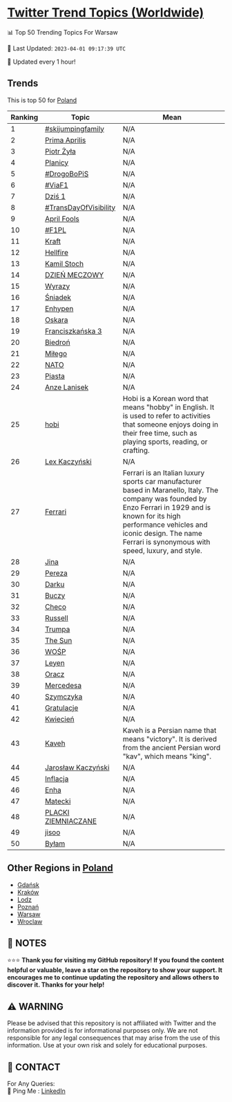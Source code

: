 [Twitter Trend Topics (Worldwide)](https://github.com/ErcinDedeoglu/Twitter-Trend-Topics)
==========


📊 Top 50 Trending Topics For Warsaw

📆 Last Updated: `2023-04-01 09:17:39 UTC`

🔧 Updated every 1 hour!


## Trends

This is top 50 for [Poland](</Poland>)

| Ranking | Topic | Mean |
| ------- | ------------ | ------------ |
| 1 | [#skijumpingfamily](http://twitter.com/search?q=%23skijumpingfamily) | N/A |
| 2 | [Prima Aprilis](http://twitter.com/search?q=Prima+Aprilis) | N/A |
| 3 | [Piotr Żyła](http://twitter.com/search?q=Piotr+%c5%bby%c5%82a) | N/A |
| 4 | [Planicy](http://twitter.com/search?q=Planicy) | N/A |
| 5 | [#DrogoBoPiS](http://twitter.com/search?q=%23DrogoBoPiS) | N/A |
| 6 | [#ViaF1](http://twitter.com/search?q=%23ViaF1) | N/A |
| 7 | [Dziś 1](http://twitter.com/search?q=Dzi%c5%9b+1) | N/A |
| 8 | [#TransDayOfVisibility](http://twitter.com/search?q=%23TransDayOfVisibility) | N/A |
| 9 | [April Fools](http://twitter.com/search?q=April+Fools) | N/A |
| 10 | [#F1PL](http://twitter.com/search?q=%23F1PL) | N/A |
| 11 | [Kraft](http://twitter.com/search?q=Kraft) | N/A |
| 12 | [Hellfire](http://twitter.com/search?q=Hellfire) | N/A |
| 13 | [Kamil Stoch](http://twitter.com/search?q=Kamil+Stoch) | N/A |
| 14 | [DZIEŃ MECZOWY](http://twitter.com/search?q=DZIE%c5%83+MECZOWY) | N/A |
| 15 | [Wyrazy](http://twitter.com/search?q=Wyrazy) | N/A |
| 16 | [Śniadek](http://twitter.com/search?q=%c5%9aniadek) | N/A |
| 17 | [Enhypen](http://twitter.com/search?q=Enhypen) | N/A |
| 18 | [Oskara](http://twitter.com/search?q=Oskara) | N/A |
| 19 | [Franciszkańska 3](http://twitter.com/search?q=Franciszka%c5%84ska+3) | N/A |
| 20 | [Biedroń](http://twitter.com/search?q=Biedro%c5%84) | N/A |
| 21 | [Miłego](http://twitter.com/search?q=Mi%c5%82ego) | N/A |
| 22 | [NATO](http://twitter.com/search?q=NATO) | N/A |
| 23 | [Piasta](http://twitter.com/search?q=Piasta) | N/A |
| 24 | [Anze Lanisek](http://twitter.com/search?q=Anze+Lanisek) | N/A |
| 25 | [hobi](http://twitter.com/search?q=hobi) | Hobi is a Korean word that means "hobby" in English. It is used to refer to activities that someone enjoys doing in their free time, such as playing sports, reading, or crafting. |
| 26 | [Lex Kaczyński](http://twitter.com/search?q=Lex+Kaczy%c5%84ski) | N/A |
| 27 | [Ferrari](http://twitter.com/search?q=Ferrari) | Ferrari is an Italian luxury sports car manufacturer based in Maranello, Italy. The company was founded by Enzo Ferrari in 1929 and is known for its high performance vehicles and iconic design. The name Ferrari is synonymous with speed, luxury, and style. |
| 28 | [Jina](http://twitter.com/search?q=Jina) | N/A |
| 29 | [Pereza](http://twitter.com/search?q=Pereza) | N/A |
| 30 | [Darku](http://twitter.com/search?q=Darku) | N/A |
| 31 | [Buczy](http://twitter.com/search?q=Buczy) | N/A |
| 32 | [Checo](http://twitter.com/search?q=Checo) | N/A |
| 33 | [Russell](http://twitter.com/search?q=Russell) | N/A |
| 34 | [Trumpa](http://twitter.com/search?q=Trumpa) | N/A |
| 35 | [The Sun](http://twitter.com/search?q=The+Sun) | N/A |
| 36 | [WOŚP](http://twitter.com/search?q=WO%c5%9aP) | N/A |
| 37 | [Leyen](http://twitter.com/search?q=Leyen) | N/A |
| 38 | [Oracz](http://twitter.com/search?q=Oracz) | N/A |
| 39 | [Mercedesa](http://twitter.com/search?q=Mercedesa) | N/A |
| 40 | [Szymczyka](http://twitter.com/search?q=Szymczyka) | N/A |
| 41 | [Gratulacje](http://twitter.com/search?q=Gratulacje) | N/A |
| 42 | [Kwiecień](http://twitter.com/search?q=Kwiecie%c5%84) | N/A |
| 43 | [Kaveh](http://twitter.com/search?q=Kaveh) | Kaveh is a Persian name that means "victory". It is derived from the ancient Persian word "kav", which means "king". |
| 44 | [Jarosław Kaczyński](http://twitter.com/search?q=Jaros%c5%82aw+Kaczy%c5%84ski) | N/A |
| 45 | [Inflacja](http://twitter.com/search?q=Inflacja) | N/A |
| 46 | [Enha](http://twitter.com/search?q=Enha) | N/A |
| 47 | [Matecki](http://twitter.com/search?q=Matecki) | N/A |
| 48 | [PLACKI ZIEMNIACZANE](http://twitter.com/search?q=PLACKI+ZIEMNIACZANE) | N/A |
| 49 | [jisoo](http://twitter.com/search?q=jisoo) | N/A |
| 50 | [Byłam](http://twitter.com/search?q=By%c5%82am) | N/A |



## Other Regions in [Poland](</Poland>)

* [Gdańsk](</Poland/Gdańsk.md>)
* [Kraków](</Poland/Kraków.md>)
* [Lodz](</Poland/Lodz.md>)
* [Poznań](</Poland/Poznań.md>)
* [Warsaw](</Poland/Warsaw.md>)
* [Wroclaw](</Poland/Wroclaw.md>)



## 📝 NOTES

⭐⭐⭐ **Thank you for visiting my GitHub repository! If you found the content helpful or valuable, leave a star on the repository to show your support. It encourages me to continue updating the repository and allows others to discover it. Thanks for your help!**


## ⚠️ WARNING

Please be advised that this repository is not affiliated with Twitter and the information provided is for informational purposes only. We are not responsible for any legal consequences that may arise from the use of this information. Use at your own risk and solely for educational purposes.


## 📨 CONTACT

 For Any Queries:  
            🏓 Ping Me : [LinkedIn](https://www.linkedin.com/in/ercindedeoglu/)
